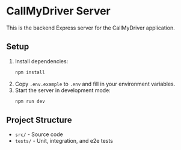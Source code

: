# CallMyDriver Server

This is the backend Express server for the CallMyDriver application.

## Setup

1. Install dependencies:
   ```sh
   npm install
   ```
2. Copy `.env.example` to `.env` and fill in your environment variables.
3. Start the server in development mode:
   ```sh
   npm run dev
   ```

## Project Structure

- `src/` - Source code
- `tests/` - Unit, integration, and e2e tests
